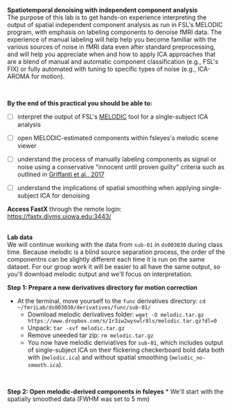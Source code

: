 **Spatiotemporal denoising with independent component analysis**
</br>
The purpose of this lab is to get hands-on experience interpreting the output of spatial independent component analysis as run in FSL's MELODIC program, with emphasis on labeling components to denoise fMRI data. The experience of manual labeling will help help you become familiar with the various sources of noise in fMRI data even after standard preprocessing, and will help you appreciate when and how to apply ICA approaches that are a blend of manual and automatic component classification (e.g., FSL's FIX) or fully automated with tuning to specific types of noise (e.g., ICA-AROMA for motion). 

</br>


**By the end of this practical you should be able to:** <br/>
* [ ] interpret the output of FSL's [MELODIC](https://fsl.fmrib.ox.ac.uk/fsl/fslwiki/MCFLIRT) tool for a single-subject ICA analysis
* [ ] open MELODIC-estimated components within fsleyes's melodic scene viewer
* [ ] understand the process of manually labeling components as signal or noise using a conservative "innocent until proven guilty" criteria such as outlined in [Griffanti et al., 2017](https://github.com/mwvoss/MRI-lab-classes/tree/master/PSY6280-2020-FA2020/pdfs/Griffanti-2017-ICA.pdf)
* [ ] understand the implications of spatial smoothing when applying single-subject ICA for denoising


**Access FastX** through the remote login: <br>
https://fastx.divms.uiowa.edu:3443/  <br/>
<br/>


**Lab data** <br>
We will continue working with the data from `sub-01` in `ds003030` during class time. Because melodic is a blind source separation process, the order of the componentns can be slightly different each time it is run on the same dataset. For our group work it will be easier to all have the same output, so you'll download melodic output and we'll focus on interpretation.


**Step 1: Prepare a new derivatives directory for motion correction**
* At the terminal, move yourself to the `func` derivatives directory: `cd ~/fmriLab/ds003030/derivatives/func/sub-01/`
    * Download melodic derivatives folder: `wget -O melodic.tar.gz https://www.dropbox.com/s/1r3iw2wyswlr8ls/melodic.tar.gz?dl=0`
    * Unpack: `tar -xvf melodic.tar.gz`
    * Remove uneeded tar zip: `rm melodic.tar.gz`
    * You now have melodic deriviatives for `sub-01`, which includes output of single-subject ICA on their flickering checkerboard bold data both with (`melodic.ica`) and without spatial smoothing (`melodic_no-smooth.ica`).
 </br>


 **Step 2: Open melodic-derived components in fsleyes** 
    * We'll start with the spatially smoothed data (FWHM was set to 5 mm)
